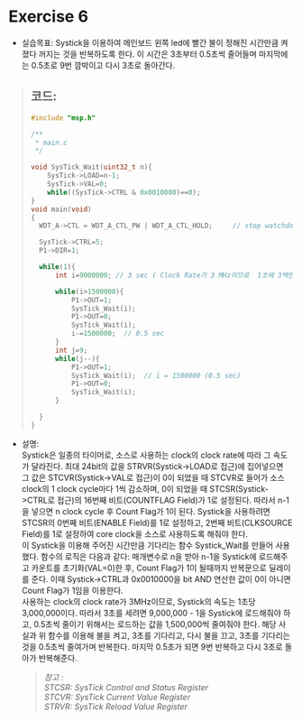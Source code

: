 Exercise 6
==========   

+ 실습목표: Systick을 이용하여 메인보드 왼쪽 led에 빨간 불이 정해진 시간만큼 켜졌다 꺼지는 것을 반복하도록 한다. 이 시간은 3초부터 0.5초씩 줄어들며 마지막에는 0.5초로 9번 깜박이고 다시 3초로 돌아간다.
  
> 코드:
> ----
> ```c
> #include "msp.h"
> 
> /**
>  * main.c
>  */
> 
> void SysTick_Wait(uint32_t n){
>     SysTick->LOAD=n-1;
>     SysTick->VAL=0;
>     while((SysTick->CTRL & 0x0010000)==0);
> }
> void main(void)
> {
> 	WDT_A->CTL = WDT_A_CTL_PW | WDT_A_CTL_HOLD;		// stop watchdog timer
> 
> 	SysTick->CTRL=5;
> 	P1->DIR=1;
> 
> 	while(1){
> 	    int i=9000000; // 3 sec ( Clock Rate가 3 MHz이므로  1초에 3백만, 3초면 9백만 )
> 
> 	    while(i>1500000){  
> 	        P1->OUT=1;
> 	        SysTick_Wait(i);
> 	        P1->OUT=0;
> 	        SysTick_Wait(i);
> 	        i-=1500000;  // 0.5 sec
> 	    }
> 	    int j=9;
> 	    while(j--){ 
> 	        P1->OUT=1;
> 	        SysTick_Wait(i);  // i = 1500000 (0.5 sec)
> 	        P1->OUT=0;
> 	        SysTick_Wait(i);
> 	    }
> 
> 	}
> }
> ```
+ 설명:   
  Systick은 일종의 타이머로, 소스로 사용하는 clock의 clock rate에 따라 그 속도가 달라진다. 최대 24bit의 값을 STRVR(Systick->LOAD로 접근)에 집어넣으면 그 값은 STCVR(Systick->VAL로 접근)이 0이 되었을 때 STCVR로 들어가 소스 clock의 1 clock cycle마다 1씩 감소하며, 0이 되었을 때 STCSR(Systick->CTRL로 접근)의 16번째 비트(COUNTFLAG Field)가 1로 설정된다. 따라서 n-1을 넣으면 n clock cycle 후 Count Flag가 1이 된다. Systick을 사용하려면 STCSR의 0번째 비트(ENABLE Field)를 1로 설정하고, 2번째 비트(CLKSOURCE Field)를 1로 설정하여 core clock을 소스로 사용하도록 해줘야 한다.   
  이 Systick을 이용해 주어진 시간만큼 기다리는 함수 Systick_Wait를 만들어 사용했다. 함수의 로직은 다음과 같다: 매개변수로 n을 받아 n-1을 Systick에 로드해주고 카운트를 초기화(VAL=0)한 후, Count Flag가 1이 될때까지 반복문으로 딜레이를 준다. 이때 Systick->CTRL과 0x0010000을 bit AND 연산한 값이 0이 아니면 Count Flag가 1임을 이용한다.   
  사용하는 clock의 clock rate가 3MHz이므로, Systick의 속도는 1초당 3,000,000이다. 따라서 3초를 세려면 9,000,000 - 1을 Systick에 로드해줘야 하고, 0.5초씩 줄이기 위해서는 로드하는 값을 1,500,000씩 줄여줘야 한다. 해당 사실과 위 함수를 이용해 불을 켜고, 3초를 기다리고, 다시 불을 끄고, 3초를 기다리는 것을 0.5초씩 줄여가며 반복한다. 마지막 0.5초가 되면 9번 반복하고 다시 3초로 돌아가 반복해준다.
  
  > *참고 :  
  > STCSR: SysTick Control and Status Register   
  > STCVR: SysTick Current Value Register   
  > STRVR: SysTick Reload Value Register*   
